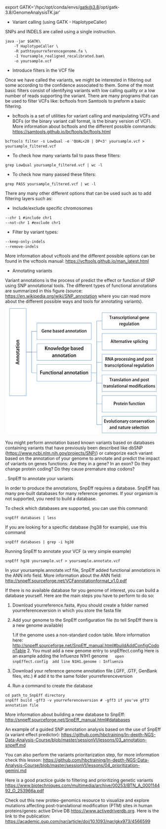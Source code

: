 
export GATK='/hpc/opt/conda/envs/gatk@3.8/opt/gatk-3.8/GenomeAnalysisTK.jar'

* Variant calling (using GATK - HaplotypeCaller)

SNPs and INDELS are called using a single instruction.

```
java -jar $GATK\
    -T HaplotypeCaller \
    -R pathtoyourreferencegenome.fa \
    -I Yoursample_realigned_recalibrated.bam\
    -o yoursample.vcf
```

* Introduce filters in the VCF file

Once we have called the variants, we might be interested in filtering out some according to the confidence associated to them. Some of the most basic filters consist of identifying variants with low calling quality or a low number of reads supporting the variant. There are many programs that can be used to filter VCFs like: bcftools from Samtools to preform a basic filtering.

* bcftools is a set of utilities for variant calling and manipulating VCFs and BCFs (or the binary variant call format, is the binary version of VCF).
More information about bcftools and the different possible commands: https://samtools.github.io/bcftools/bcftools.html

```
bcftools filter -s LowQual -e 'QUAL<20 | DP<3' yoursample.vcf > yoursample_filtered.vcf
```

* To check how many variants fail to pass these filters:

```
grep LowQual yoursample_filtered.vcf | wc -l
``` 

* To check how many  passed these filters:

```
grep PASS yoursample_filtered.vcf | wc -l
```

There any many other different options that can be used such as to add filtering layers such as:

* Include/exclude specific chromosomes

```
--chr 1 #include chr1
--not-chr 1 #exclude chr1
```

* Filter by variant types:

```
--keep-only-indels 
--remove-indels 
```

More information about vcftools and the different possible options can be found in the vcftools manual: https://vcftools.github.io/man_latest.html

* Annotating variants

Variant annotations is the process of predict the effect or function of SNP using SNP annotational tools. The different types of functional annotations are summarized in this figure (source: https://en.wikipedia.org/wiki/SNP_annotation where you can read more about the different possible ways and tools for annotating variants). 


![Alt text](/Images/SNPannotation1.png "Different types of functional annotation")

You might perform annotation based known variants based on databases containing variants that have previously been described like dbSNP (https://www.ncbi.nlm.nih.gov/projects/SNP/) or categorize each variant based on the annotation of your genome to annotate and predict the impact of variants on genes functions: Are they in a gene? In an exon? Do they change protein coding? Do they cause premature stop codons? 

. SnpEff to annotate your variants

In order to produce the annotations, SnpEff requires a database. SnpEff has many pre-built databases for many reference genomes. If your organism is not supported,  you need to build a database.

To check which databases are supported, you can use this command:

```
snpEff databases | less
```
If you are looking for a specific database (hg38 for example), use this command
```
snpEff databases | grep -i hg38
```
Running SnpEff to annotate your VCF (a very simple example)
```
snpEff hg38 yoursample.vcf > yoursample.annotate.vcf
```
In your yoursample.annotate.vcf file, SnpEff added functional annotations in the ANN info field. More information about the ANN field: http://snpeff.sourceforge.net/VCFannotationformat_v1.0.pdf

If there is no available database for you genome of interest, you can build a database yourself. Here are the main steps you have to perform to do so:

1. Download yourreference.fasta, #you should create a folder named yourreferenceversion in which you store the fasta file

2. Add your genome to the SnpEff configuration file (to tell SnpEff there is a new genome available)

    1.If the genome uses a non-standard codon table. More information here:     http://snpeff.sourceforge.net/SnpEff_manual.html#buildAddConfigCodonTable
    2. You must add a new genome entry to snpEffect.config
    Here is an example adding the Influenze N1H1 genome
    ```
    open snpEffect.config 
    add line N1H1.genome : Influenza 
    ```
    
3. Download your reference genome annotation file (.GFF, .GTF, GenBank files, etc.) # add it to the same folder yourreferenceversion
4. Run a command to create the database

```
cd path_to_SnpEff directory
snpEff build -gff3 -v yourreferenceversion # -gff3 if you've gff3 annotation file
```
More information about building a new database to SnpEff: http://snpeff.sourceforge.net/SnpEff_manual.html#databases


An example of a guided SNP annotation analysis based on the use of SnpEff (a variant effect predictor): https://github.com/hbctraining/In-depth-NGS-Data-Analysis-Course/blob/master/sessionVI/lessons/03_annotation-snpeff.md

You can also perform the variants prioritarization step, for more information check this lesson: https://github.com/hbctraining/In-depth-NGS-Data-Analysis-Course/blob/master/sessionVI/lessons/04_prioritization-gemini.md

Here is a good practice guide to filtering and prioritizing genetic variants https://www.biotechniques.com/multimedia/archive/00253/BTN_A_000114492_O_253966a.pdf 


Check out this new proteo-genomics resource to visualize and explore mutations affecting post-translational modification (PTM) sites in human proteins/genes: active Drive DB https://www.activedriverdb.org. Here is the link to the publication: https://academic.oup.com/nar/article/doi/10.1093/nar/gkx973/4566599

 


